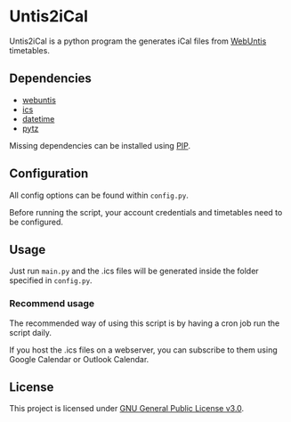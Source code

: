 # Untis2iCal

Untis2iCal is a python program the generates iCal files from [WebUntis](https://webuntis.com/) timetables.

## Dependencies

- [webuntis](https://pypi.org/project/webuntis/)
- [ics](https://pypi.org/project/ics/)
- [datetime](https://docs.python.org/3/library/datetime.html)
- [pytz](https://pypi.org/project/pytz/)

Missing dependencies can be installed using [PIP](https://pypi.org/project/pip/).

## Configuration
All config options can be found within `config.py`.

Before running the script, your account credentials and timetables need to be configured.

## Usage
Just run `main.py` and the .ics files will be generated inside the folder specified in `config.py`.

### Recommend usage
The recommended way of using this script is by having a cron job run the script daily.

If you host the .ics files on a webserver, you can subscribe to them using Google Calendar or Outlook Calendar.

## License
This project is licensed under [GNU General Public License v3.0](https://raw.githubusercontent.com/Yunus1903/Untis2iCal/master/LICENSE).
